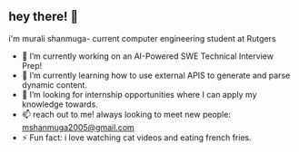 ## hey there! 👋
i'm murali shanmuga- current computer engineering student at Rutgers



- 🔭 I’m currently working on an AI-Powered SWE Technical Interview Prep!
- 🌱 I’m currently learning how to use external APIS to generate and parse dynamic content.
- 🤔 I’m looking for internship opportunities where I can apply my knowledge towards.
- 📫 reach out to me! always looking to meet new people: mshanmuga2005@gmail.com
- ⚡ Fun fact: i love watching cat videos and eating french fries.

